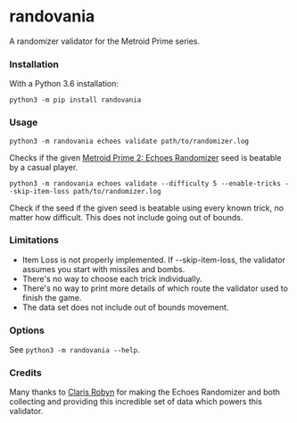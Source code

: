 # randovania
A randomizer validator for the Metroid Prime series.

### Installation

With a Python 3.6 installation:

`python3 -m pip install randovania`
 
### Usage

`python3 -m randovania echoes validate path/to/randomizer.log`

Checks if the given [Metroid Prime 2: Echoes Randomizer](
https://m2k2.taigaforum.com/post/echoes_randomizer.html) seed is beatable
by a casual player.

`python3 -m randovania echoes validate --difficulty 5
--enable-tricks --skip-item-loss path/to/randomizer.log`

Check if the seed if the given seed is beatable using every known trick,
no matter how difficult. This does not include going out of bounds.

### Limitations

* Item Loss is not properly implemented. If --skip-item-loss, the
validator assumes you start with missiles and bombs.
* There's no way to choose each trick individually.
* There's no way to print more details of which route the validator
used to finish the game.
* The data set does not include out of bounds movement.

### Options

See `python3 -m randovania --help`.


### Credits

Many thanks to [Claris Robyn](https://www.twitch.tv/clarisrobyn) for
making the Echoes Randomizer and both collecting and providing this
incredible set of data which powers this validator.
